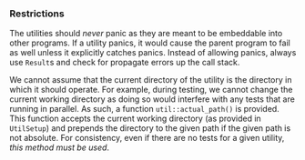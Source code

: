 ### Restrictions

The utilities should _never_ panic as they are meant to be embeddable into
other programs.  If a utility panics, it would cause the parent program to fail
as well unless it explicitly catches panics.  Instead of allowing panics,
always use `Result`s and check for propagate errors up the call stack.

We cannot assume that the current directory of the utility is the directory in
which it should operate.  For example, during testing, we cannot change the
current working directory as doing so would interfere with any tests that are
running in parallel.  As such, a function `util::actual_path()` is provided.
This function accepts the current working directory (as provided in
`UtilSetup`) and prepends the directory to the given path if the given path is
not absolute.  For consistency, even if there are no tests for a given utility,
_this method must be used_.
